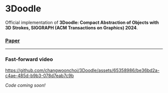 # 3Doodle
Official implementation of <b>3Doodle: Compact Abstraction of Objects with 3D Strokes, SIGGRAPH (ACM Transactions on Graphics) 2024</b>.

### [Paper](https://arxiv.org/abs/2402.03690)
___
### Fast-forward video
https://github.com/changwoonchoi/3Doodle/assets/65358986/be36bd2a-c4ae-485d-b9b3-078d7eab7c9b



*Code coming soon!*
